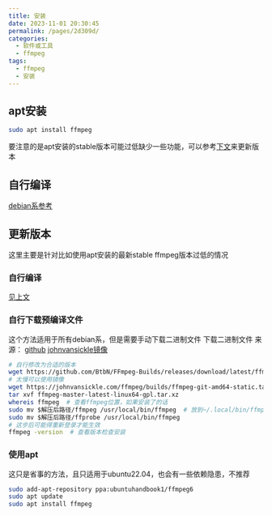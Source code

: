 ```yaml
---
title: 安装
date: 2023-11-01 20:30:45
permalink: /pages/2d309d/
categories:
  - 软件或工具
  - ffmpeg
tags:
  - ffmpeg
  - 安装
---
```

## apt安装

```bash
sudo apt install ffmpeg
```

要注意的是apt安装的stable版本可能过低缺少一些功能，可以参考[下文](#更新版本)来更新版本

## 自行编译

[debian系参考](https://trac.ffmpeg.org/wiki/CompilationGuide/Ubuntu)

## 更新版本

这里主要是针对比如使用apt安装的最新stable ffmpeg版本过低的情况

### 自行编译

[见上文](#自行编译)

### 自行下载预编译文件

这个方法适用于所有debian系，但是需要手动下载二进制文件
下载二进制文件
来源：
[github](https://github.com/BtbN/FFmpeg-Builds/releases)
[johnvansickle镜像](https://johnvansickle.com/ffmpeg/)

```bash
# 自行修改为合适的版本
wget https://github.com/BtbN/FFmpeg-Builds/releases/download/latest/ffmpeg-master-latest-linux64-gpl.tar.xz
# 太慢可以使用镜像
wget https://johnvansickle.com/ffmpeg/builds/ffmpeg-git-amd64-static.tar.xz
tar xvf ffmpeg-master-latest-linux64-gpl.tar.xz
whereis ffmpeg  # 查看ffmpeg位置，如果安装了的话
sudo mv $解压后路径/ffmpeg /usr/local/bin/ffmpeg  # 放到~/.local/bin/ffmpeg 好像也行
sudo mv $解压后路径/ffprobe /usr/local/bin/ffmpeg
# 这步后可能得重新登录才能生效
ffmpeg -version  # 查看版本检查安装
```

### 使用apt

这只是省事的方法，且只适用于ubuntu22.04，也会有一些依赖隐患，不推荐

```bash
sudo add-apt-repository ppa:ubuntuhandbook1/ffmpeg6
sudo apt update
sudo apt install ffmpeg
```
